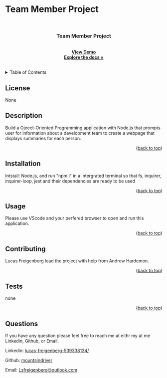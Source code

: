 # Team Member Project
  <!-- PROJECT LOGO -->
  <br />
  <div align="center">
    <a href="https://github.com/mountaindriver/Team-Profile-Generator">
      <!-- <img src="images/logo.png" alt="Logo" width="80" height="80"> -->
    </a>
  <h3 align="center">Team Member Project</h3>
    <p align="center">
       <br />
       <a href="https://drive.google.com/file/d/1tN11jjmrBDzZ2teSsLJhZeg0qgl0dta8/view"><strong>View Demo</strong></a>
       <br>
      <a href="https://github.com/mountaindriver/Team-Profile-Generator"><strong>Explore the docs »</strong></a>
      <br />
      <br />
    </p>
  </div>
  
  
  <!-- TABLE OF CONTENTS -->
  <details>
    <summary>Table of Contents</summary>
    <ol>
      <li><a href='#license'>License</a></li>
      <li><a href='#description'>Description</a></li>
      <li><a href='#Installation'>Installation</a></li>
      <li><a href='#usage'>Usage</a></li>
      <li><a href='#contributing'>Contributing</a></li>
      <li><a href='#tests'>Tests</a></li>
      <li><a href='#questions'>Questions</a></li>
    </ol>
  </details>



  ## License

  None
  
  ## Description
  
  Build a Ojeect-Oriented Programming application with Node.js that prompts user for information  about a development team to create a webpage that displays summaries for each person.
  
  <p align="right">(<a href="#readme-top">back to top</a>)</p>
  
  
  ## Installation
  
  Intstall: Node.js, and run "npm i" in a intergrated terminal so that fs, inquirer, inquirer-loop, jest and their dependencies are ready to be used
  
  <p align="right">(<a href="#readme-top">back to top</a>)</p>
  
  ## Usage
  
  Please use VScode and your perfered browser to open and run this application.
  
  <p align="right">(<a href="#readme-top">back to top</a>)</p>
  
  
  ## Contributing
  
  Lucas Freigenberg lead the project with help from Andrew Hardemon.
  
  <p align="right">(<a href="#readme-top">back to top</a>)</p>
  
  ## Tests
  
  none
  
  <p align="right">(<a href="#readme-top">back to top</a>)</p>
  
  ## Questions
  
  If you have any question please feel free to reach me at eithr my at me Linkedin, Github, or Email.
  <p align="left">Linkedin: <a href="#https://www.linkedin.com/in/lucas-freigenberg-539338134/">lucas-freigenberg-539338134/</a></p>
  <p align="left">Github: <a href="#https://github.com/mountaindriver">mountaindriver</a></p>
  <p align="left">Email: <a href="#Lsfreigenberg@outlook.com">Lsfreigenberg@outlook.com</a></p>